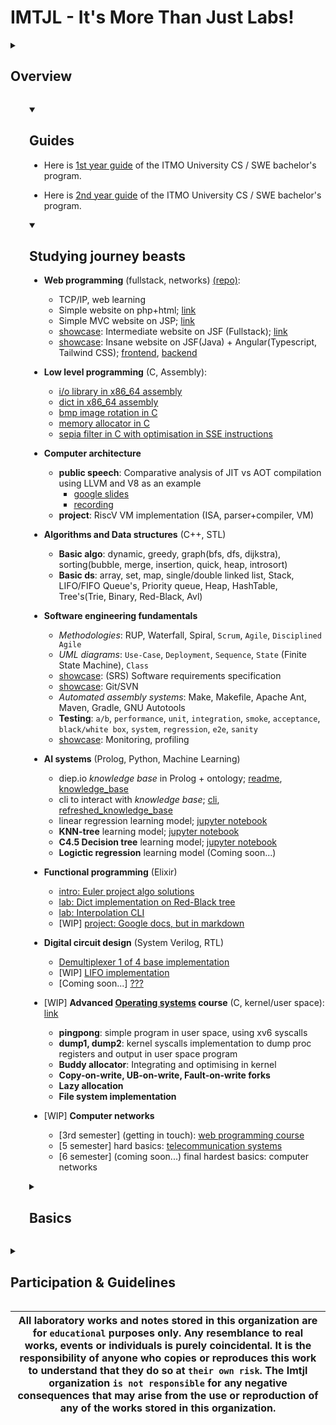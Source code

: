 # IMTJL - It's More Than Just Labs!

<a id="overview"></a>
<details>  
    <summary><h2><b> Overview </b></h2></summary>

## Welcome to the `Imtjl` organization on GitHub  

- Our mission is to provide a collaborative platform for university students interested in `Software Engineering` and `Computer Science`.

### Repositories

- Our organization contains repositories for **guides**, **laboratory works**, **lecture notes**, **scripts**, and **bots** designed to automate arduous meaningless tasks.

### Team

- Our organization includes members with diverse backgrounds and expertise, working with various programming languages, such as `Elixir`, `Java`, `Kotlin`, `JavaScript`, `Typescript`, `Ruby`, `C`, `C++`, `Scala`, `Golang`, `C#`, `Rust`, `Python`, `assembly`, `php` and others.
- We believe that this variety of skills and interests will help us to create valuable and innovative projects that can benefit the community.

</details>

<a id="guides"></a>
<details open style="margin-left: 30px;">  
    <summary><h2><b> Guides </b></h2></summary>

- Here is [1st year guide](https://github.com/Imtjl/1st-year-guide) of the ITMO University CS / SWE bachelor's program.

- Here is [2nd year guide](https://github.com/Imtjl/2nd-year-guide) of the ITMO University CS / SWE bachelor's program.

</details>

<a id="study"></a>
<details open style="margin-left: 30px;">  
    <summary><h2><b> Studying journey beasts </b></h2></summary>

- **Web programming** (fullstack, networks) [(repo)](https://github.com/worthant/web-programming-course):
  - TCP/IP, web learning
  - Simple website on php+html; [link](https://github.com/worthant/simple-one-page-website/tree/726cfdd610064b9f9260f41cf24b76f1cd568005)
  - Simple MVC website on JSP; [link](https://github.com/worthant/MVC-GeoValidator/tree/868f30f3819a3120080d0e98daae65f6048466e9)
  - [showcase](https://youtu.be/ny15aofvGCI): Intermediate website on JSF (Fullstack); [link](https://github.com/worthant/interactive-graph-ui/tree/a13196e96ccde00697b9c7fa1db9fff15df5e262)
  -  [showcase](https://youtu.be/u1tMPwoMX9M?si=mu7pI3n4bBYuhLbq): Insane website on JSF(Java) + Angular(Typescript, Tailwind CSS); [frontend](https://github.com/worthant/graphify-angular-frontend/tree/master), [backend](https://github.com/worthant/graphify-javaee-backend/tree/master)

- **Low level programming** (C, Assembly):
  - [i/o library in x86_64 assembly](https://gitlab.se.ifmo.ru/worthant/assignment-1-io-library)
  - [dict in x86_64 assembly](https://gitlab.se.ifmo.ru/worthant/assignment-2-dictionary)
  - [bmp image rotation in C](https://gitlab.se.ifmo.ru/worthant/assignment-3-image-rotation)
  - [memory allocator in C](https://gitlab.se.ifmo.ru/worthant/assignment-4-memory-allocator)
  - [sepia filter in C with optimisation in SSE instructions](https://gitlab.se.ifmo.ru/worthant/assignment-5-sepia-filter)

- **Computer architecture**
  - **public speech**: Comparative analysis of JIT vs AOT compilation using LLVM and V8 as an example
    - [google slides](https://docs.google.com/presentation/d/1MX4ncNFWxOD9xbVU_oJL9lUENa4iiAXkTgvFqupMaPc/edit?usp=sharing)
    - [recording](https://www.youtube.com/watch?v=KgqbdfvPVvw)
  - **project**: RiscV VM implementation (ISA, parser+compiler, VM)
 
- **Algorithms and Data structures** (C++, STL)
    - **Basic algo**: dynamic, greedy, graph(bfs, dfs, dijkstra), sorting(bubble, merge, insertion, quick, heap, introsort)
    - **Basic ds**: array, set, map, single/double linked list, Stack, LIFO/FIFO Queue's, Priority queue, Heap, HashTable, Tree's(Trie, Binary, Red-Black, Avl)

- **Software engineering fundamentals**
  - *Methodologies*: RUP, Waterfall, Spiral, `Scrum`, `Agile`, `Disciplined Agile`
  - *UML diagrams*: `Use-Case`, `Deployment`, `Sequence`, `State` (Finite State Machine), `Class`
  - [showcase](https://docs.google.com/document/d/1CPHwR2KzA_fTrna3U7IIaYR9jxUPWtgmUXLxrbBaOOQ/edit?usp=sharing): (SRS) Software requirements specification
  - [showcase](https://docs.google.com/document/d/1nfmKn68L5s1dQe45Ng-p72v6ocVv_ES4WbOIHIhlaaI/edit?tab=t.0): Git/SVN
  - *Automated assembly systems*: Make, Makefile, Apache Ant, Maven, Gradle, GNU Autotools
  - **Testing**: `a/b`, `performance`, `unit`, `integration`, `smoke`, `acceptance`, `black/white box`, `system`, `regression`, `e2e`, `sanity` 
  - [showcase](https://docs.google.com/document/d/1QSICaoyT9DB5m-k4dD9B2Vf-kdzzMljcHdrKXI7NTkg/edit?usp=sharing): Monitoring, profiling
 
  
- **AI systems** (Prolog, Python, Machine Learning)
  - diep.io *knowledge base* in Prolog + ontology; [readme](https://github.com/Imtjl/ai-systems/tree/master/lab1), [knowledge_base](https://github.com/Imtjl/ai-systems/blob/master/lab1/part1.pl)
  - cli to interact with *knowledge base*; [cli](https://github.com/Imtjl/ai-systems/blob/master/lab2/tank_parser.py), [refreshed_knowledge_base](https://github.com/Imtjl/ai-systems/blob/master/lab2/knowledge_base.pl)
  - linear regression learning model; [jupyter notebook](https://github.com/Imtjl/ai-systems/blob/master/lab3/lab3.ipynb)
  - **KNN-tree** learning model; [jupyter notebook](https://github.com/Imtjl/ai-systems/blob/master/lab4/lab4.ipynb)
  - **C4.5 Decision tree** learning model; [jupyter notebook](https://github.com/Imtjl/ai-systems/blob/master/lab5/lab5.ipynb)
  - **Logictic regression** learning model (Coming soon...)

- **Functional programming** (Elixir)
  - [intro: Euler project algo solutions](https://github.com/Imtjl/fp-euler-project)
  - [lab: Dict implementation on Red-Black tree](https://github.com/Imtjl/fp-red-black-tree-dict)
  - [lab: Interpolation CLI](https://github.com/Imtjl/fp-interpolation-cli)
  - [WIP] [project: Google docs, but in markdown](https://github.com/markdown-docs)

- **Digital circuit design** (System Verilog, RTL)
  - [Demultiplexer 1 of 4 base implementation](https://github.com/Imtjl/digital-design-fundamentals?tab=readme-ov-file#developement-of-demultiplexer-1-of-4)
  - [WIP] [LIFO implementation](https://github.com/Imtjl/digital-design-fundamentals?tab=readme-ov-file#developement-of-lifo)
  - [Coming soon...] [???]()

- [WIP] **Advanced <ins>Operating systems</ins> course** (C, kernel/user space): [link](https://github.com/Imtjl/os-advanced-course)
  - **pingpong**: simple program in user space, using xv6 syscalls
  - **dump1, dump2**: kernel syscalls implementation to dump proc registers and output in user space program
  - **Buddy allocator**: Integrating and optimising in kernel
  - **Copy-on-write, UB-on-write, Fault-on-write forks**
  - **Lazy allocation**
  - **File system implementation**

- [WIP] **Computer networks**
  - [3rd semester] (getting in touch): [web programming course](https://github.com/worthant/web-programming-course)
  - [5 semester] hard basics: [telecommunication systems](https://github.com/Imtjl/telecommunication-systems)
  - [6 semester] (coming soon...) final hardest basics: computer networks

</details>

<a id="study"></a>
<details close style="margin-left: 30px;">  
    <summary><h2><b> Basics </b></h2></summary>


- [Informatics](https://github.com/worthant/Informatics) `JSON, YAML, XML, MD, PROTOBUF, LaTeX, Excel/OnlyOffice, Python(+regex)`
- [Professional fundamentals](https://github.com/worthant/OPD) `Bash, Assembly, Basic computer architecture, Unix-like OS`
- [Databases](https://github.com/worthant/Databases-course) `Postrge SQL, ANSI-SPARC, SQL, index, trigger, function, query plan`

- **Higher Mathematics**
    - [Computational mathematics](https://github.com/Imtjl/computational-maths)
    - [Optimisation methods](https://github.com/Imtjl/optimisation-methods)
    - Probability theory
    - [Mathematical statistics
    - [Discrete mathematics](https://github.com/Imtjl/Discrete-math)
    - [Higher mathematics](https://github.com/worthant/Higher-Mathematics) (Mathematical analysis + Linear Algebra)

- **Physics**
    - [4th semester] Basics: mechanics, electrostatics, thermodynamics, optics, magnetism, vector fields   
    - [5th semester] [Electrotechnical fundamentals](https://github.com/Imtjl/electrotechnical-fundamentals)


 - [where it all started...] **Intro to programming**: [monorepo](https://github.com/worthant/Java-labs)
    - Learn Java
    - Basic CRUD
    - **TCP&UDP protocol implementation**
    - Client-server interaction using implemented protocols
    - GUI application with authorization, summorizing all of the above.  


</details>

<a id="participation"></a>
<details>  
    <summary><h2><b> Participation & Guidelines </b></h2></summary>

### Contributing

- If you want to contribute, follow this guide: [Contributing in Imtjl](https://github.com/Imtjl/.github/blob/main/CONTRIBUTING.md)

### Communication

- Whether you'd like our team to provide `any study materials`, have a new project idea, or are interested in collaboration, please *start a discussion* and *share your thoughts* with us at [Github Discussions](https://github.com/orgs/Imtjl/discussions).

### Joining Our Team

- If you're interested in joining our team, please contact us via [email](morethanjustlabs@gmail.com) :mailbox:

</details>

|All laboratory works and notes stored in this organization are for `educational` purposes only. Any resemblance to real works, events or individuals is purely coincidental. It is the responsibility of anyone who copies or reproduces this work to understand that they do so at `their own risk`. The Imtjl organization `is not responsible` for any negative consequences that may arise from the use or reproduction of any of the works stored in this organization.|
|-|
